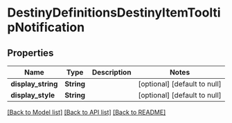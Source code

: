 # DestinyDefinitionsDestinyItemTooltipNotification

## Properties
Name | Type | Description | Notes
------------ | ------------- | ------------- | -------------
**display_string** | **String** |  | [optional] [default to null]
**display_style** | **String** |  | [optional] [default to null]

[[Back to Model list]](../README.md#documentation-for-models) [[Back to API list]](../README.md#documentation-for-api-endpoints) [[Back to README]](../README.md)


